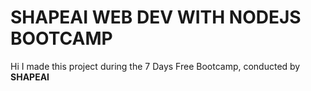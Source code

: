 # SHAPEAI WEB DEV WITH NODEJS BOOTCAMP
Hi I made this project during the 7 Days Free Bootcamp, conducted by <b> SHAPEAI
